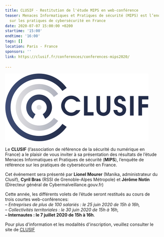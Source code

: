```yaml
---
title: CLUSIF - Restitution de l'étude MIPS en web-conférence
teaser: Menaces Informatiques et Pratiques de sécurité (MIPS) est l’enquête de référence
  sur les pratiques de cybersécurité en France
date: 2020-07-07 15:00:00 +0200
startime: '15:00'
endtime: '16:00'
tags: []
location: Paris - France
sponsors: ''
link: https://clusif.fr/conferences/conferences-mips2020/

---
```

![](/assets/img/logo_clusif_blanc.jpg)

Le **CLUSIF** (l’association de référence de la sécurité du numérique en France) a le plaisir de vous inviter à sa présentation des résultats de l’étude Menaces Informatiques et Pratiques de sécurité (**MIPS**), l’enquête de référence sur les pratiques de cybersécurité en France.

Cet événement sera présenté par **Lionel Mourer** (Manika, administrateur du Clusif), **Cyril Bras** (RSSI de Grenoble-Alpes Métropole) et **Jérôme Notin** (Directeur général de Cybermalveillance.gouv.fr)

Cette année, les différents volets de l’étude seront restitués au cours de trois courtes web-conférences:  
_– Entreprises de plus de 100 salariés : le 25 juin 2020 de 15h à 16h,_  
_– Collectivités territoriales : le 30 juin 2020 de 15h à 16h,_  
**– Internautes : le 7 juillet 2020 de 15h à 16h**.

Pour plus d'information et les modalités d'inscription, veuillez consulter le site de [CLUSIF]()